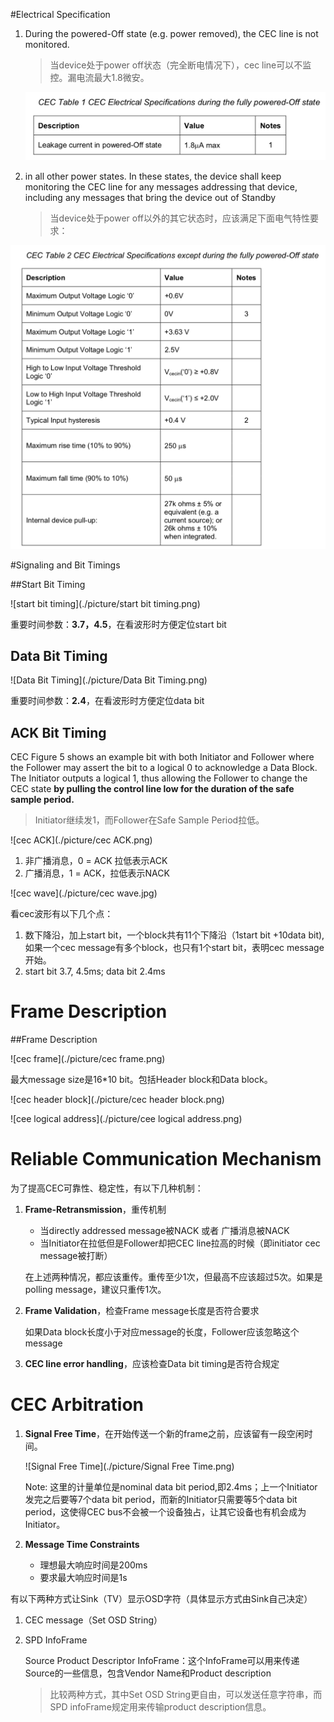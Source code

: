 #Electrical Specification

1. During the powered-Off state (e.g. power removed), the CEC line is not monitored. 

   > 当device处于power off状态（完全断电情况下），cec line可以不监控。漏电流最大1.8微安。

   ![cec_electrical_power_off_state](./picture/cec_electrical_power_off_state.png)

2. in all other power states. In these states, the device shall keep monitoring the CEC line for any messages addressing that device, including any messages that bring the device out of Standby 

   > 当device处于power off以外的其它状态时，应该满足下面电气特性要求：

![cec_power_on_electrical_requirements](./picture/cec_power_on_electrical_requirements.png)



#Signaling and Bit Timings

##Start Bit Timing

![start bit timing](./picture/start bit timing.png)

重要时间参数：**3.7，4.5**，在看波形时方便定位start bit

## Data Bit Timing

![Data Bit Timing](./picture/Data Bit Timing.png)

重要时间参数：**2.4**，在看波形时方便定位data bit

## ACK Bit Timing

CEC Figure 5 shows an example bit with both Initiator and Follower where the Follower may assert the bit to a logical 0 to acknowledge a Data Block. The Initiator outputs a logical 1, thus allowing the Follower to change the CEC state **by pulling the control line low for the duration of the safe sample period.**

> Initiator继续发1，而Follower在Safe Sample Period拉低。

![cec ACK](./picture/cec ACK.png)

1. 非广播消息，0 = ACK 拉低表示ACK
2. 广播消息，1 = ACK，拉低表示NACK



![cec wave](./picture/cec wave.jpg)

看cec波形有以下几个点：

1. 数下降沿，加上start bit，一个block共有11个下降沿（1start bit +10data bit),如果一个cec message有多个block，也只有1个start bit，表明cec message开始。
2. start bit 3.7, 4.5ms; data bit 2.4ms

# Frame Description

##Frame Description

![cec frame](./picture/cec frame.png)

最大message size是16*10 bit。包括Header block和Data block。

![cec header block](./picture/cec header block.png)

![cee logical address](./picture/cee logical address.png)



# Reliable Communication Mechanism

为了提高CEC可靠性、稳定性，有以下几种机制：

1. **Frame-Retransmission**，重传机制

   * 当directly addressed message被NACK 或者 广播消息被NACK
   * 当Initiator在拉低但是Follower却把CEC line拉高的时候（即initiator cec message被打断）

   在上述两种情况，都应该重传。重传至少1次，但最高不应该超过5次。如果是polling message，建议只重传1次。

2. **Frame Validation**，检查Frame message长度是否符合要求

   如果Data block长度小于对应message的长度，Follower应该忽略这个message

3. **CEC line error handling**，应该检查Data bit timing是否符合规定



# CEC Arbitration

1. **Signal Free Time**，在开始传送一个新的frame之前，应该留有一段空闲时间。

   ![Signal Free Time](./picture/Signal Free Time.png)

   Note: 这里的计量单位是nominal data bit period,即2.4ms；上一个Initiator发完之后要等7个data bit period，而新的Initiator只需要等5个data bit period，这使得CEC bus不会被一个设备独占，让其它设备也有机会成为Initiator。

2. **Message Time Constraints**

   * 理想最大响应时间是200ms
   * 要求最大响应时间是1s



有以下两种方式让Sink（TV）显示OSD字符（具体显示方式由Sink自己决定）

1. CEC message（Set OSD String）

2. SPD InfoFrame 

   Source Product Descriptor InfoFrame：这个InfoFrame可以用来传递Source的一些信息，包含Vendor Name和Product description
   
   > 比较两种方式，其中Set OSD String更自由，可以发送任意字符串，而SPD infoFrame规定用来传输product description信息。